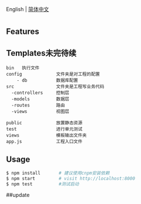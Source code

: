 English | [简体中文](./README.zh-CN.md)

# 

## Features

## Templates未完待续

```
bin   执行文件
config             文件夹是对工程的配置
    - db           数据库配置
src                文件夹是工程写业务代码
  -controllers     控制层
  -models          数据层
  -routes          路由
  -views           视图层
  
public             放置静态资源
test               进行单元测试
views              模板输出文件夹
app.js             工程入口文件

```

## Usage

```bash
$ npm install       # 建议使用cnpm安装依赖
$ npm start         # visit http://localhost:8000
$ npm test          #测试启动
```
##update

